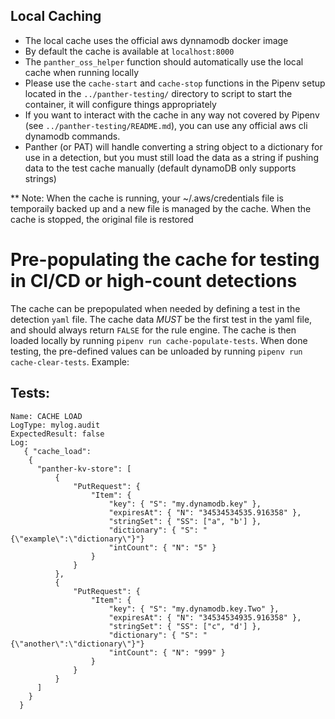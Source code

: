 ## Local Caching
- The local cache uses the official aws dynnamodb docker image
- By default the cache is available at `localhost:8000`
- The `panther_oss_helper` function should automatically use the local cache when running locally
- Please use the `cache-start` and `cache-stop` functions in the Pipenv setup located in the `../panther-testing/` directory to script to start the container, it will configure things appropriately
- If you want to interact with the cache in any way not covered by Pipenv (see
`../panther-testing/README.md`), you can use any official aws cli dynamodb commands.
- Panther (or PAT) will handle converting a string object to a dictionary for use in a detection, but you must still load the data as a string if pushing data to the test cache manually (default dynamoDB only supports strings)

** Note: When the cache is running, your ~/.aws/credentials file is temporaily backed up and a new file is managed by the cache. When the cache is stopped, the original file is restored

# Pre-populating the cache for testing in CI/CD or high-count detections
The cache can be prepopulated when needed by defining a test in the detection `yaml` file. The cache data *MUST* be the first test in the yaml file, and should always return `FALSE` for the rule engine. The cache is then loaded locally by running `pipenv run cache-populate-tests`. When done testing, the pre-defined values can be unloaded by running `pipenv run cache-clear-tests`. Example:

Tests:
  - 
    Name: CACHE LOAD
    LogType: mylog.audit
    ExpectedResult: false
    Log: 
       { "cache_load": 
        {
          "panther-kv-store": [
              {   
                  "PutRequest": {
                      "Item": { 
                          "key": { "S": "my.dynamodb.key" },
                          "expiresAt": { "N": "34534534535.916358" },
                          "stringSet": { "SS": ["a", "b'] },
                          "dictionary": { "S": "{\"example\":\"dictionary\"}"}
                          "intCount": { "N": "5" }
                      }
                  }
              },
              {   
                  "PutRequest": {
                      "Item": { 
                          "key": { "S": "my.dynamodb.key.Two" },
                          "expiresAt": { "N": "34534534935.916358" },
                          "stringSet": { "SS": ["c", "d'] },
                          "dictionary": { "S": "{\"another\":\"dictionary\"}"}
                          "intCount": { "N": "999" }
                      }
                  }
              }
          ]
        }
      }


